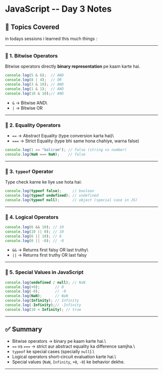# JavaScript -- Day 3 Notes

## 📌 Topics Covered

in todays sessions i learned this much things :

------------------------------------------------------------------------

### 🔹 1. Bitwise Operators

Bitwise operators directly **binary representation** pe kaam karte hai.

``` js
console.log(5 & 6);  // AND
console.log(8 | 4);  // OR
console.log(3 & 10); // AND
console.log(1 & 1);  // AND
console.log(10 & 10);// AND
```

-   `&` → Bitwise AND\
-   `|` → Bitwise OR

------------------------------------------------------------------------

### 🔹 2. Equality Operators

-   `==` → Abstract Equality (type conversion karta hai)\
-   `===` → Strict Equality (type bhi same hona chahiye, warna false)

``` js
console.log(1 == "baliram"); // false (string vs number)
console.log(NaN === NaN);    // false
```

------------------------------------------------------------------------

### 🔹 3. `typeof` Operator

Type check karne ke liye use hota hai:

``` js
console.log(typeof false);     // boolean
console.log(typeof undefined); // undefined
console.log(typeof null);      // object (special case in JS)
```

------------------------------------------------------------------------

### 🔹 4. Logical Operators

``` js
console.log(6 && 10); // 10
console.log(10 || 0); // 10
console.log(6 || 10); // 6
console.log(0 || -0); // -0
```

-   `&&` → Returns first falsy OR last truthy\
-   `||` → Returns first truthy OR last falsy

------------------------------------------------------------------------

### 🔹 5. Special Values in JavaScript

``` js
console.log(undefined / null); // NaN
console.log(+0);       // 0
console.log(-0);       // -0
console.log(NaN);      // NaN
console.log(Infinity); // Infinity
console.log(-Infinity);// -Infinity
console.log(10 < Infinity); // true
```

------------------------------------------------------------------------

## ✅ Summary

-   Bitwise operators → binary pe kaam karte hai.\
-   `==` vs `===` → strict aur abstract equality ka difference samjha.\
-   `typeof` ke special cases (specially `null`).\
-   Logical operators short-circuit evaluation karte hai.\
-   Special values (`NaN`, `Infinity`, `+0`, `-0`) ke behavior dekhe.

------------------------------------------------------------------------


